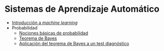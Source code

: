 # Sistemas de Aprendizaje Automático

- [Introducción a *machine learning*](./intro-ml.md)
- Probabilidad
  - [Nociones básicas de probabilidad](./probabilidad/probabilidad.md)
  - [Teorema de Bayes](./probabilidad/bayes.md)
  - [Aplicación del teorema de Bayes a un test diagnóstico](./probabilidad/bayes-test-diagnostico.md)
